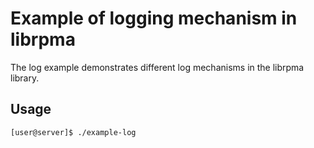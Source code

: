 Example of logging mechanism in librpma
===

The log example demonstrates different log mechanisms in the librpma library.


## Usage

```bash
[user@server]$ ./example-log
```

